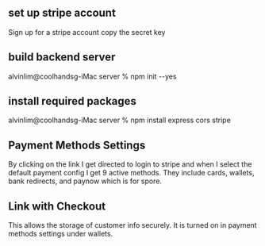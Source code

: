 
## set up stripe account

Sign up for a stripe account
copy the secret key
## build backend server

alvinlim@coolhandsg-iMac server % npm init --yes

## install required packages

alvinlim@coolhandsg-iMac server % npm install express cors stripe

## Payment Methods Settings

By clicking on the link I get directed to login to stripe and when I select the default payment config I get 9 active methods.  They include cards, wallets, bank redirects, and paynow which is for spore.

## Link with Checkout

This allows the storage of customer info securely.
It is turned on in payment methods settings under wallets.

